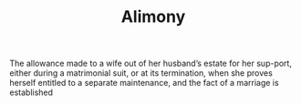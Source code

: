 ---
title: Alimony
letter: A
permalink: "/definitions/alimony.html"
body: The allowance made to a wife out of her husband’s estate for her sup-port, either
  during a matrimonial suit, or at its termination, when she proves herself entitled
  to a separate maintenance, and the fact of a marriage is established
published_at: '2018-07-07'
layout: post
---